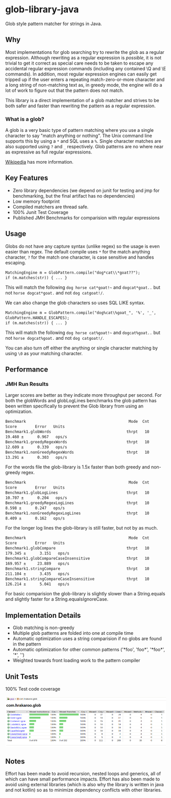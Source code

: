 # glob-library-java

Glob style pattern matcher for strings in Java.

## Why

Most implementations for glob searching try to rewrite the glob as a regular expression.
Although rewriting as a regular expression is _possible_, it is not trivial to get it
correct as special care needs to be taken to escape any accidental regular expression 
commands (including any contained \Q and \E commands).  In addition, most regular
expression engines can easily get tripped up if the user enters a repeating 
match-zero-or-more character and a long string of non-matching text as, in greedy mode, 
the engine will do a lot of work to figure out that the pattern does not match.

This library is a direct implementation of a glob matcher and strives to be both safer 
and faster than rewriting the pattern as a regular expression.

### What is a glob?

A glob is a very basic type of pattern matching where you use a single
character to say "match anything or nothing".  The Unix command line
supports this by using a `*` and SQL uses a `%`.  Single character 
matches are also supported using `?` and `_` respectively.  Glob patterns
are no where near as expressive as full regular expressions.

[Wikipedia](https://en.wikipedia.org/wiki/Glob_(programming)) has more information.

## Key Features

- Zero library dependencies (we depend on junit for testing and jmp for benchmarking, but the final
  artifact has no dependencies)
- Low memory footprint
- Compiled matchers are thread safe.
- 100% Junit Test Coverage
- Published JMH Benchmarks for comparision with regular expressions

## Usage

Globs do not have any capture syntax (unlike regex) so the usage is even easier
than regex.  The default compile uses `*` for the match anything character, `?` 
for the match one character, is case sensitive and handles escaping.

```
MatchingEngine m = GlobPattern.compile("dog*cat\\*goat??");
if (m.matches(str)) { ... }
```

This will match the following `dog horse cat*goat!~` and `dogcat*goat..`
but not `horse dogcat*goat.` and not `dog catgoat!/`.

We can also change the glob characters so uses SQL LIKE syntax.

```
MatchingEngine m = GlobPattern.compile("dog%cat\%goat_", '%', '_', GlobPattern.HANDLE_ESCAPES);
if (m.matches(str)) { ... }
```

This will match the following `dog horse cat%goat!~` and `dogcat%goat..`
but not `horse dogcat%goat.` and not `dog catgoat!/`.

You can also turn off either the anything or single character matching by using 
`\0` as your matching character.

## Performance

### JMH Run Results

Larger scores are better as they indicate more throughput per second.  For both the globWords and
globLogLines benchmarks the glob pattern has been written specifically to prevent the Glob 
library from using an optimization.

```
Benchmark                                             Mode  Cnt         Score        Error   Units
Benchmark1.globWords                                 thrpt   10        19.460 ±      0.967   ops/s
Benchmark1.greedyRegexWords                          thrpt   10        12.609 ±      0.339   ops/s
Benchmark1.nonGreedyRegexWords                       thrpt   10        13.291 ±      0.303   ops/s
```

For the words file the glob-library is 1.5x faster than both greedy and non-greedy regex.

```
Benchmark                                             Mode  Cnt         Score        Error   Units
Benchmark1.globLogLines                              thrpt   10        10.707 ±      0.204   ops/s
Benchmark1.greedyRegexLogLines                       thrpt   10         8.598 ±      0.247   ops/s
Benchmark1.nonGreedyRegexLogLines                    thrpt   10         8.409 ±      0.162   ops/s
```

For the longer log lines the glob-library is still faster, but not by as much.

```
Benchmark                                             Mode  Cnt         Score        Error   Units
Benchmark1.globCompare                               thrpt   10       179.345 ±      3.151   ops/s
Benchmark1.globCompareCaseInsensitive                thrpt   10       169.957 ±     23.889   ops/s
Benchmark1.stringCompare                             thrpt   10       211.104 ±      3.435   ops/s
Benchmark1.stringCompareCaseInsensitive              thrpt   10       126.214 ±      5.041   ops/s
```

For basic comparision the glob-library is slightly slower than a String.equals and slightly faster for a 
String.equalsIgnoreCase.

## Implementation Details

- Glob matching is non-greedy
- Multiple glob patterns are folded into one at compile time
- Automatic optimization uses a string comparision if no globs are found in the pattern
- Automatic optimization for other common patterns ('\*foo', 'foo\*', '\*foo\*', '\*', '')
- Weighted towards front loading work to the pattern compiler

## Unit Tests

100% Test code coverage
 
![100% test coverage](./jacoco.png "Jacoco Report")

## Notes

Effort has been made to avoid recursion, nested loops and generics,
all of which can have small performance impacts.  Effort has also been made to 
avoid using external libraries (which is also why the library is written in
java and not kotlin) so as to minimize dependency conflicts with other
libraries.
